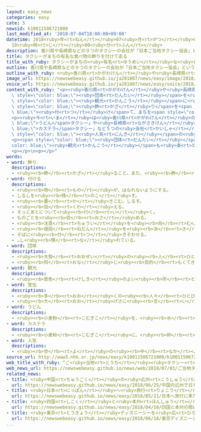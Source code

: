 ```yaml
---
layout: easy_news
categories: easy
cate: 5
newsid: k10011506721000
last_modified_at: '2018-07-04T18:00:00+09:00'
datetime: 2018<ruby>年<rt>ねん</rt></ruby>07<ruby>月<rt>がつ</rt></ruby>04<ruby>日<rt>にち</rt></ruby>
  18<ruby>時<rt>じ</rt></ruby>00<ruby>分<rt>ふん</rt></ruby>
description: 香川県や長崎県などの９つのタクシーの会社が「日本ご当地タクシー協会」という団体を作りました。
title: タクシーがまちの有名な食べ物の飾りを付けて走る
title_with_ruby: タクシーがまちの<ruby>有名<rt>ゆうめい</rt></ruby>な<ruby>食<rt>た</rt></ruby>べ<ruby>物<rt>もの</rt></ruby>の<ruby>飾<rt>かざ</rt></ruby>りを<ruby>付<rt>つ</rt></ruby>けて<ruby>走<rt>はし</rt></ruby>る
outline: 香川県や長崎県などの９つのタクシーの会社が「日本ご当地タクシー協会」という団体を作りました。
outline_with_ruby: <ruby>香川県<rt>かがわけん</rt></ruby>や<ruby>長崎県<rt>ながさきけん</rt></ruby>などの９つのタクシーの<ruby>会社<rt>かいしゃ</rt></ruby>が「<ruby>日本<rt>にほん</rt></ruby>ご<ruby>当地<rt>とうち</rt></ruby>タクシー<ruby>協会<rt>きょうかい</rt></ruby>」という<ruby>団体<rt>だんたい</rt></ruby>を<ruby>作<rt>つく</rt></ruby>りました。
image_url: https://newswebeasy.github.io/ja201807/news/easy/image/2018/07/04/k10011506721000.jpg
voice_url: https://newswebeasy.github.io/ja201807/news/easy/voice/2018/07/04/k10011506721000.mp4
content_with_ruby: "<p><ruby>香川県<rt>かがわけん</rt></ruby>や<ruby>長崎県<rt>ながさきけん</rt></ruby>などの９つのタクシーの<ruby>会社<rt>かいしゃ</rt></ruby>が「<ruby>日本<rt>にほん</rt></ruby>ご<ruby>当地<rt>とうち</rt></ruby>タクシー<ruby>協会<rt>きょうかい</rt></ruby>」という<span\
  \ style=\"color: blue;\"><ruby>団体<rt>だんたい</rt></ruby></span>を<ruby>作<rt>つく</rt></ruby>りました。たくさんの<ruby>人<rt>ひと</rt></ruby>に<span\
  \ style=\"color: blue;\"><ruby>観光<rt>かんこう</rt></ruby></span>に<ruby>来<rt>き</rt></ruby>てもらうため、タクシーにまちの<ruby>有名<rt>ゆうめい</rt></ruby>な<ruby>食<rt>た</rt></ruby>べ<ruby>物<rt>もの</rt></ruby>などの<span\
  \ style=\"color: blue;\"><ruby>飾<rt>かざ</rt></ruby>り</span>を<span style=\"color:\
  \ blue;\"><ruby>付<rt>つ</rt></ruby>け</span>て、まちを<span style=\"color: blue;\"><ruby>宣伝<rt>せんでん</rt></ruby></span>します。</p>\n\
  <p><ruby>今<rt>いま</rt></ruby>は<ruby>香川県<rt>かがわけん</rt></ruby>の「<span style=\"color:\
  \ blue;\">うどん</span>タクシー」や<ruby>長崎県<rt>ながさきけん</rt></ruby>の「<span style=\"color:\
  \ blue;\">カステラ</span>タクシー」など５つの<ruby>会社<rt>かいしゃ</rt></ruby>のタクシーが<ruby>走<rt>はし</rt></ruby>っています。まちの<ruby>有名<rt>ゆうめい</rt></ruby>な<ruby>場所<rt>ばしょ</rt></ruby>や<span\
  \ style=\"color: blue;\"><ruby>人気<rt>にんき</rt></ruby></span>の<ruby>食<rt>た</rt></ruby>べ<ruby>物<rt>もの</rt></ruby>の<ruby>店<rt>みせ</rt></ruby>へ<ruby>案内<rt>あんない</rt></ruby>してもらうことができます。</p>\n\
  <p><span style=\"color: blue;\"><ruby>団体<rt>だんたい</rt></ruby></span>は「<span style=\"\
  color: blue;\"><ruby>観光<rt>かんこう</rt></ruby></span>も<ruby>楽<rt>たの</rt></ruby>しむことができるタクシーなので、たくさんの<ruby>人<rt>ひと</rt></ruby>に<ruby>乗<rt>の</rt></ruby>ってほしいです」と<ruby>言<rt>い</rt></ruby>っています。</p>\n\
  <p></p>\n<p></p>"
words:
- word: 飾り
  descriptions:
  - <ruby><rb>飾</rb><rt>かざ</rt></ruby>ること。また、<ruby><rb>飾</rb><rt>かざ</rt></ruby>って<ruby><rb>美</rb><rt>うつく</rt></ruby>しく<ruby><rb>見</rb><rt>み</rt></ruby>せるもの。
- word: 付ける
  descriptions:
  - <ruby><rb>物</rb><rt>もの</rt></ruby>が、はなれないようにする。
  - しるしを<ruby><rb>残</rb><rt>のこ</rt></ruby>す。
  - <ruby><rb>書</rb><rt>か</rt></ruby>きこむ。しるす。
  - <ruby><rb>加</rb><rt>くわ</rt></ruby>える。
  - そっとあとについて<ruby><rb>行</rb><rt>い</rt></ruby>く。
  - ものごとを<ruby><rb>収</rb><rt>おさ</rt></ruby>める。
  - <ruby><rb>注意</rb><rt>ちゅうい</rt></ruby>を<ruby><rb>向</rb><rt>む</rt></ruby>ける。
  - <ruby><rb>値段</rb><rt>ねだん</rt></ruby>を<ruby><rb>決</rb><rt>き</rt></ruby>める。
  - そばに<ruby><rb>付</rb><rt>つ</rt></ruby>きそわせる。
  - …し<ruby><rb>慣</rb><rt>な</rt></ruby>れている。
- word: 団体
  descriptions:
  - <ruby><rb>大勢</rb><rt>おおぜい</rt></ruby>の<ruby><rb>人</rb><rt>ひと</rt></ruby>の<ruby><rb>集</rb><rt>あつ</rt></ruby>まり。
  - <ruby><rb>同</rb><rt>おな</rt></ruby>じ<ruby><rb>目的</rb><rt>もくてき</rt></ruby>を<ruby><rb>持</rb><rt>も</rt></ruby>った<ruby><rb>人々</rb><rt>ひとびと</rt></ruby>の<ruby><rb>集</rb><rt>あつ</rt></ruby>まり。
- word: 観光
  descriptions:
  - <ruby><rb>景色</rb><rt>けしき</rt></ruby>のよい<ruby><rb>所</rb><rt>ところ</rt></ruby>や<ruby><rb>名所</rb><rt>めいしょ</rt></ruby>などを<ruby><rb>見物</rb><rt>けんぶつ</rt></ruby>して<ruby><rb>回</rb><rt>まわ</rt></ruby>ること。
- word: 宣伝
  descriptions:
  - <ruby><rb>多</rb><rt>おお</rt></ruby>くの<ruby><rb>人々</rb><rt>ひとびと</rt></ruby>に<ruby><rb>知</rb><rt>し</rt></ruby>らせ<ruby><rb>広</rb><rt>ひろ</rt></ruby>めること。
  - <ruby><rb>大</rb><rt>おお</rt></ruby>げさに<ruby><rb>言</rb><rt>い</rt></ruby>いふらすこと。
- word: うどん
  descriptions:
  - <ruby><rb>小麦粉</rb><rt>こむぎこ</rt></ruby>を、<ruby><rb>水</rb><rt>みず</rt></ruby>でこねてうすくのばし、<ruby><rb>細長</rb><rt>ほそなが</rt></ruby>く<ruby><rb>切</rb><rt>き</rt></ruby>ってゆでた<ruby><rb>食</rb><rt>た</rt></ruby>べ<ruby><rb>物</rb><rt>もの</rt></ruby>。
- word: カステラ
  descriptions:
  - <ruby><rb>小麦粉</rb><rt>こむぎこ</rt></ruby>に、<ruby><rb>卵</rb><rt>たまご</rt></ruby>や<ruby><rb>砂糖</rb><rt>さとう</rt></ruby>などを<ruby><rb>混</rb><rt>ま</rt></ruby>ぜて、むし<ruby><rb>焼</rb><rt>や</rt></ruby>きにした<ruby><rb>菓子</rb><rt>かし</rt></ruby>。
- word: 人気
  descriptions:
  - <ruby><rb>世</rb><rt>よ</rt></ruby>の<ruby><rb>中</rb><rt>なか</rt></ruby>の<ruby><rb>人</rb><rt>ひと</rt></ruby>たちのよい<ruby><rb>評判</rb><rt>ひょうばん</rt></ruby>。
source_url: http://www3.nhk.or.jp/news/easy/k10011506721000/k10011506721000.html
web_title_with_ruby: “ご<ruby>当地<rt>とうち</rt></ruby><ruby>タクシー<rt>たくしー</rt></ruby>”で<ruby>地域<rt>ちいき</rt></ruby>の<ruby>魅力<rt>みりょく</rt></ruby>をＰＲ
web_news_url: https://newswebeasy.github.io/news/web/2018/07/03/ご当地タクシーで地域の魅力をPR
related_news:
- title: <ruby>中国<rt>ちゅうごく</rt></ruby>の<ruby>広州<rt>こうしゅう</rt></ruby>で<ruby>日本<rt>にっぽん</rt></ruby>の<ruby>観光<rt>かんこう</rt></ruby>と<ruby>食<rt>た</rt></ruby>べ<ruby>物<rt>もの</rt></ruby>を<ruby>紹介<rt>しょうかい</rt></ruby>するイベント
  url: https://newswebeasy.github.io/news/easy/2018/06/25/中国の広州で日本の観光と食べ物を紹介するイベント
- title: <ruby>日本<rt>にっぽん</rt></ruby>へ<ruby>旅行<rt>りょこう</rt></ruby>に<ruby>来<rt>き</rt></ruby>た<ruby>外国人<rt>がいこくじん</rt></ruby>が<ruby>最<rt>もっと</rt></ruby>も<ruby>早<rt>はや</rt></ruby>く１０００<ruby>万<rt>まん</rt></ruby><ruby>人<rt>にん</rt></ruby>になる
  url: https://newswebeasy.github.io/news/easy/2018/05/21/日本へ旅行に来た外国人が最も早く1000万人になる
- title: <ruby>四国<rt>しこく</rt></ruby>と<ruby>本州<rt>ほんしゅう</rt></ruby>の<ruby>間<rt>あいだ</rt></ruby>に<ruby>瀬戸大橋<rt>せとおおはし</rt></ruby>ができてから３０<ruby>年<rt>ねん</rt></ruby>
  url: https://newswebeasy.github.io/news/easy/2018/04/10/四国と本州の間に瀬戸大橋ができてから30年
- title: <ruby>東京<rt>とうきょう</rt></ruby>ディズニーシーを<ruby>広<rt>ひろ</rt></ruby>くする　「アナと<ruby>雪<rt>ゆき</rt></ruby>の<ruby>女王<rt>じょおう</rt></ruby>」がテーマ
  url: https://newswebeasy.github.io/news/easy/2018/06/18/東京ディズニーシーを広くする-アナと雪の女王がテーマ
...
```

